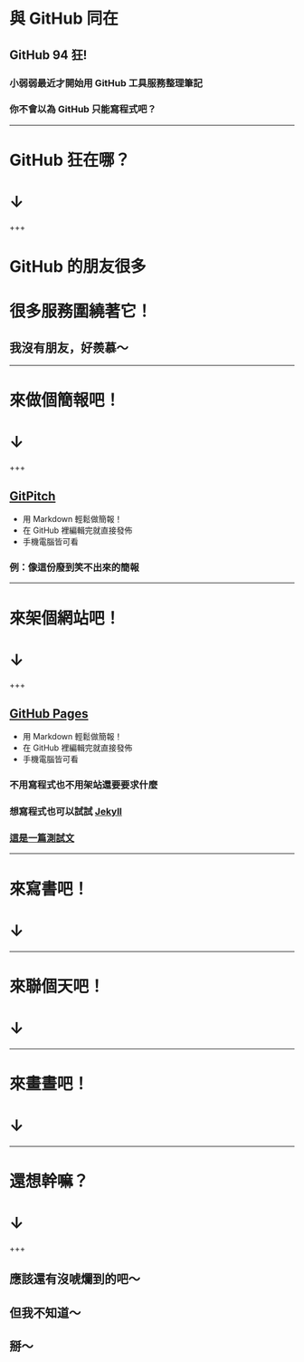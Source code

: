 # 與 GitHub 同在
## GitHub 94 狂!

### 小弱弱最近才開始用 GitHub 工具服務整理筆記
### 你不會以為 GitHub 只能寫程式吧？

---

# GitHub 狂在哪？
# ↓

+++

# GitHub 的朋友很多
# 很多服務圍繞著它！

## 我沒有朋友，好羨慕～

---

# 來做個簡報吧！
# ↓

+++

## [GitPitch](https://gitpitch.com/)
* 用 Markdown 輕鬆做簡報！
* 在 GitHub 裡編輯完就直接發佈
* 手機電腦皆可看
### 例：像這份廢到笑不出來的簡報

---

# 來架個網站吧！
# ↓

+++

## [GitHub Pages](https://pages.github.com/)
* 用 Markdown 輕鬆做簡報！
* 在 GitHub 裡編輯完就直接發佈
* 手機電腦皆可看
### 不用寫程式也不用架站還要要求什麼
### 想寫程式也可以試試 [Jekyll](https://help.github.com/articles/using-jekyll-as-a-static-site-generator-with-github-pages/)
### [這是一篇測試文](https://pgsql-tw.github.io/blog/)

---

# 來寫書吧！
# ↓

---

# 來聯個天吧！
# ↓

---

# 來畫晝吧！
# ↓

---

# 還想幹嘛？
# ↓

+++

## 應該還有沒唬爛到的吧～
## 但我不知道～
## 掰～
